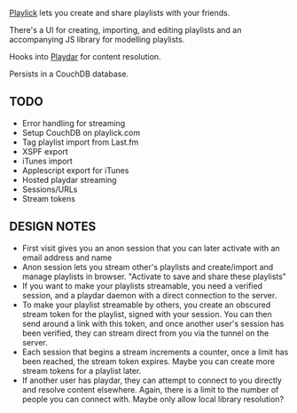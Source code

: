 [Playlick](http://www.playlick.com) lets you create and share playlists with your friends.

There's a UI for creating, importing, and editing playlists and an accompanying JS library for modelling playlists.

Hooks into [Playdar](http://www.playdar.org) for content resolution.

Persists in a CouchDB database.

TODO
----

* Error handling for streaming
* Setup CouchDB on playlick.com
* Tag playlist import from Last.fm
* XSPF export
* iTunes import
* Applescript export for iTunes
* Hosted playdar streaming
* Sessions/URLs
* Stream tokens

DESIGN NOTES
------------

* First visit gives you an anon session that you can later activate with an email address and name
* Anon session lets you stream other's playlists and create/import and manage playlists in browser. "Activate to save and share these playlists"
* If you want to make your playlists streamable, you need a verified session, and a playdar daemon with a direct connection to the server.
* To make your playlist streamable by others, you create an obscured stream token for the playlist, signed with your session. You can then send around a link with this token, and once another user's session has been verified, they can stream direct from you via the tunnel on the server.
* Each session that begins a stream increments a counter, once a limit has been reached, the stream token expires. Maybe you can create more stream tokens for a playlist later.
* If another user has playdar, they can attempt to connect to you directly and resolve content elsewhere. Again, there is a limit to the number of people you can connect with. Maybe only allow local library resolution?